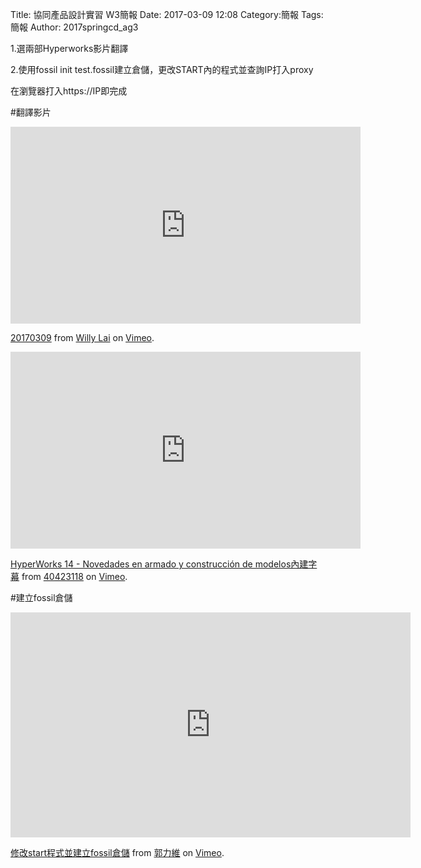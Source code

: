 Title: 協同產品設計實習  W3簡報
Date: 2017-03-09 12:08
Category:簡報
Tags:簡報
Author: 2017springcd_ag3



<!-- PELICAN_END_SUMMARY -->


<p1>1.選兩部Hyperworks影片翻譯</p1>	

<p2>2.使用fossil init test.fossil建立倉儲，更改START內的程式並查詢IP打入proxy</p2>

</p3>在瀏覽器打入https://IP即完成 </p3>


#翻譯影片
 
  <iframe src="https://player.vimeo.com/video/207569345" width="560" height="315" frameborder="0" webkitallowfullscreen mozallowfullscreen allowfullscreen></iframe>
<p><a href="https://vimeo.com/207569345">20170309</a> from <a href="https://vimeo.com/user46451216">Willy Lai</a> on <a href="https://vimeo.com">Vimeo</a>.</p>
 
<iframe src="https://player.vimeo.com/video/208468611" width="560" height="315" frameborder="0" webkitallowfullscreen mozallowfullscreen allowfullscreen></iframe>
<p><a href="https://vimeo.com/208468611">HyperWorks 14 - Novedades en armado y construcci&oacute;n de modelos內建字幕</a> from <a href="https://vimeo.com/user46453244">40423118</a> on <a href="https://vimeo.com">Vimeo</a>.</p>
  



#建立fossil倉儲
    
<iframe src="https://player.vimeo.com/video/208823032" width="640" height="360" frameborder="0" webkitallowfullscreen mozallowfullscreen allowfullscreen></iframe>
<p><a href="https://vimeo.com/208823032">修改start程式並建立fossil倉儲</a> from <a href="https://vimeo.com/user47579118">郭力維</a> on <a href="https://vimeo.com">Vimeo</a>.</p>
   </script>



